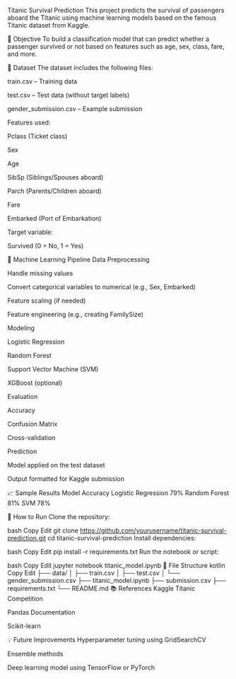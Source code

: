 Titanic Survival Prediction
This project predicts the survival of passengers aboard the Titanic using machine learning models based on the famous Titanic dataset from Kaggle.

📌 Objective
To build a classification model that can predict whether a passenger survived or not based on features such as age, sex, class, fare, and more.

📂 Dataset
The dataset includes the following files:

train.csv – Training data

test.csv – Test data (without target labels)

gender_submission.csv – Example submission

Features used:

Pclass (Ticket class)

Sex

Age

SibSp (Siblings/Spouses aboard)

Parch (Parents/Children aboard)

Fare

Embarked (Port of Embarkation)

Target variable:

Survived (0 = No, 1 = Yes)

🧠 Machine Learning Pipeline
Data Preprocessing

Handle missing values

Convert categorical variables to numerical (e.g., Sex, Embarked)

Feature scaling (if needed)

Feature engineering (e.g., creating FamilySize)

Modeling

Logistic Regression

Random Forest

Support Vector Machine (SVM)

XGBoost (optional)

Evaluation

Accuracy

Confusion Matrix

Cross-validation

Prediction

Model applied on the test dataset

Output formatted for Kaggle submission

📈 Sample Results
Model	Accuracy
Logistic Regression	79%
Random Forest	81%
SVM	78%

🚀 How to Run
Clone the repository:

bash
Copy
Edit
git clone https://github.com/yourusername/titanic-survival-prediction.git
cd titanic-survival-prediction
Install dependencies:

bash
Copy
Edit
pip install -r requirements.txt
Run the notebook or script:

bash
Copy
Edit
jupyter notebook titanic_model.ipynb
📁 File Structure
kotlin
Copy
Edit
├── data/
│   ├── train.csv
│   ├── test.csv
│   └── gender_submission.csv
├── titanic_model.ipynb
├── submission.csv
├── requirements.txt
└── README.md
📚 References
Kaggle Titanic Competition

Pandas Documentation

Scikit-learn

💡 Future Improvements
Hyperparameter tuning using GridSearchCV

Ensemble methods

Deep learning model using TensorFlow or PyTorch

